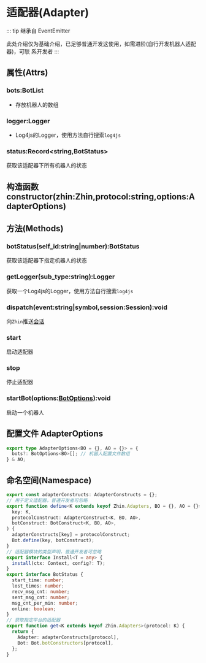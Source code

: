 # 适配器(Adapter)

::: tip 
继承自 EventEmitter

此处介绍仅为基础介绍，已足够普通开发这使用，如需进阶(自行开发机器人适配器)，可联
系开发者
:::

## 属性(Attrs)

### bots:BotList

- 存放机器人的数组

### logger:Logger

- Log4js的Logger，使用方法自行搜索`log4js`

### status:Record<string,BotStatus>

获取该适配器下所有机器人的状态

## 构造函数 constructor(zhin:Zhin,protocol:string,options:AdapterOptions)

## 方法(Methods)

### botStatus(self_id:string|number):BotStatus

获取该适配器下指定机器人的状态

### getLogger(sub_type:string):Logger

获取一个Log4js的Logger，使用方法自行搜索`log4js`

### dispatch(event:string|symbol,session:Session):void

向`Zhin`推送[会话](/api/session)

### start

启动适配器

### stop

停止适配器

### startBot(options:[BotOptions](/api/bot#options)):void

启动一个机器人

## 配置文件 AdapterOptions

```typescript
export type AdapterOptions<BO = {}, AO = {}> = {
  bots?: BotOptions<BO>[]; // 机器人配置文件数组
} & AO;
```

## 命名空间(Namespace)

```typescript
export const adapterConstructs: AdapterConstructs = {};
// 用于定义适配器，普通开发者可忽略
export function define<K extends keyof Zhin.Adapters, BO = {}, AO = {}>(
  key: K,
  protocolConstruct: AdapterConstruct<K, BO, AO>,
  botConstruct: BotConstruct<K, BO, AO>,
) {
  adapterConstructs[key] = protocolConstruct;
  Bot.define(key, botConstruct);
}
// 适配器模块的类型声明，普通开发者可忽略
export interface Install<T = any> {
  install(ctx: Context, config?: T);
}
export interface BotStatus {
  start_time: number;
  lost_times: number;
  recv_msg_cnt: number;
  sent_msg_cnt: number;
  msg_cnt_per_min: number;
  online: boolean;
}
// 获取指定平台的适配器
export function get<K extends keyof Zhin.Adapters>(protocol: K) {
  return {
    Adapter: adapterConstructs[protocol],
    Bot: Bot.botConstructors[protocol],
  };
}
```
